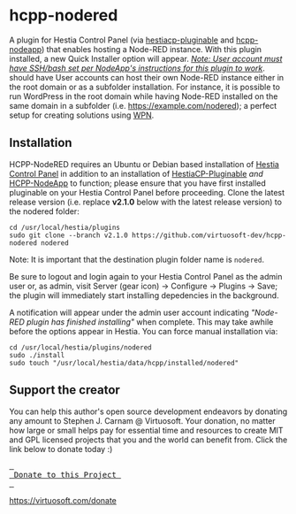 # hcpp-nodered
A plugin for Hestia Control Panel (via [hestiacp-pluginable](https://github.com/virtuosoft-dev/hestiacp-pluginable) and [hcpp-nodeapp](https://github.com/virtuosoft-dev/hcpp-nodeapp)) that enables hosting a Node-RED instance. With this plugin installed, a new Quick Installer option will appear. *[Note: User account must have SSH/bash set per NodeApp's instructions for this plugin to work](https://github.com/virtuosoft-dev/hcpp-nodeapp#using-nodeapp-to-host-a-nodejs-website)*. should have User accounts can host their own Node-RED instance either in the root domain or as a subfolder installation. For instance, it is possible to run WordPress in the root domain while having Node-RED installed on the same domain in a subfolder (i.e. https://example.com/nodered); a perfect setup for creating solutions using [WPN](https://virtuosoft.com/wpn).

## Installation
HCPP-NodeRED requires an Ubuntu or Debian based installation of [Hestia Control Panel](https://hestiacp.com) in addition to an installation of [HestiaCP-Pluginable](https://github.com/virtuosoft-dev/hestiacp-pluginable) *and* [HCPP-NodeApp](https://github.com/virtuosoft-dev/hcpp-nodeapp) to function; please ensure that you have first installed pluginable on your Hestia Control Panel before proceeding. Clone the latest release version (i.e. replace **v2.1.0** below with the latest release version) to the nodered folder:

```
cd /usr/local/hestia/plugins
sudo git clone --branch v2.1.0 https://github.com/virtuosoft-dev/hcpp-nodered nodered
```

Note: It is important that the destination plugin folder name is `nodered`.

Be sure to logout and login again to your Hestia Control Panel as the admin user or, as admin, visit Server (gear icon) -> Configure -> Plugins -> Save; the plugin will immediately start installing depedencies in the background. 

A notification will appear under the admin user account indicating *"Node-RED plugin has finished installing"* when complete. This may take awhile before the options appear in Hestia. You can force manual installation via:

```
cd /usr/local/hestia/plugins/nodered
sudo ./install
sudo touch "/usr/local/hestia/data/hcpp/installed/nodered"
```


## Support the creator
You can help this author's open source development endeavors by donating any amount to Stephen J. Carnam @ Virtuosoft. Your donation, no matter how large or small helps pay for essential time and resources to create MIT and GPL licensed projects that you and the world can benefit from. Click the link below to donate today :)
<div>
         

[<kbd> <br> Donate to this Project <br> </kbd>][KBD]


</div>


<!---------------------------------------------------------------------------->

[KBD]: https://virtuosoft.com/donate

https://virtuosoft.com/donate